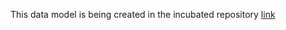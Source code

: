 This data model is being created in the incubated repository [link](https://github.com/smart-data-models/incubated/tree/master/WaterNetworkManagement/Simulation)